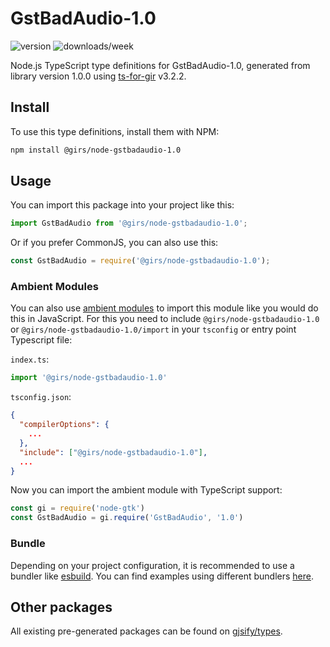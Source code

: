 
# GstBadAudio-1.0

![version](https://img.shields.io/npm/v/@girs/node-gstbadaudio-1.0)
![downloads/week](https://img.shields.io/npm/dw/@girs/node-gstbadaudio-1.0)


Node.js TypeScript type definitions for GstBadAudio-1.0, generated from library version 1.0.0 using [ts-for-gir](https://github.com/gjsify/ts-for-gir) v3.2.2.


## Install

To use this type definitions, install them with NPM:
```bash
npm install @girs/node-gstbadaudio-1.0
```

## Usage

You can import this package into your project like this:
```ts
import GstBadAudio from '@girs/node-gstbadaudio-1.0';
```

Or if you prefer CommonJS, you can also use this:
```ts
const GstBadAudio = require('@girs/node-gstbadaudio-1.0');
```

### Ambient Modules

You can also use [ambient modules](https://github.com/gjsify/ts-for-gir/tree/main/packages/cli#ambient-modules) to import this module like you would do this in JavaScript.
For this you need to include `@girs/node-gstbadaudio-1.0` or `@girs/node-gstbadaudio-1.0/import` in your `tsconfig` or entry point Typescript file:

`index.ts`:
```ts
import '@girs/node-gstbadaudio-1.0'
```

`tsconfig.json`:
```json
{
  "compilerOptions": {
    ...
  },
  "include": ["@girs/node-gstbadaudio-1.0"],
  ...
}
```

Now you can import the ambient module with TypeScript support: 

```ts
const gi = require('node-gtk')
const GstBadAudio = gi.require('GstBadAudio', '1.0')
```


### Bundle

Depending on your project configuration, it is recommended to use a bundler like [esbuild](https://esbuild.github.io/). You can find examples using different bundlers [here](https://github.com/gjsify/ts-for-gir/tree/main/examples).

## Other packages

All existing pre-generated packages can be found on [gjsify/types](https://github.com/gjsify/types).

